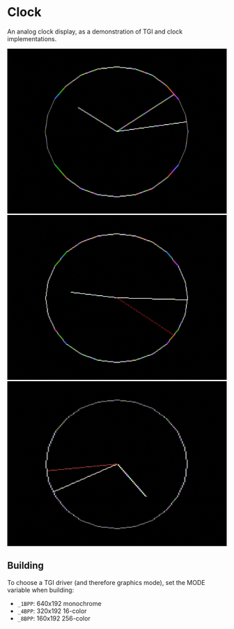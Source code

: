 # Clock

An analog clock display, as a demonstration of TGI and clock implementations.

![](img/clock_1.jpg)
![](img/clock_2.jpg)
![](img/clock_3.jpg)

## Building

To choose a TGI driver (and therefore graphics mode), set the MODE variable when
building:

* `_1BPP`: 640x192 monochrome
* `_4BPP`: 320x192 16-color
* `_8BPP`: 160x192 256-color
